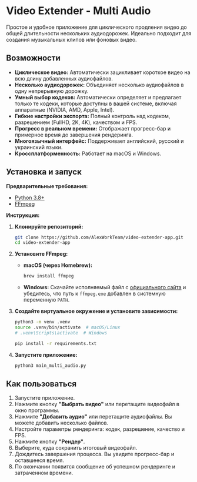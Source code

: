 # Video Extender - Multi Audio

Простое и удобное приложение для циклического продления видео до общей длительности нескольких аудиодорожек. Идеально подходит для создания музыкальных клипов или фоновых видео.

 <!-- Замените на реальный скриншот -->

## Возможности

-   **Циклическое видео:** Автоматически зацикливает короткое видео на всю длину добавленных аудиофайлов.
-   **Несколько аудиодорожек:** Объединяет несколько аудиофайлов в одну непрерывную дорожку.
-   **Умный выбор кодеков:** Автоматически определяет и предлагает только те кодеки, которые доступны в вашей системе, включая аппаратные (NVIDIA, AMD, Apple, Intel).
-   **Гибкие настройки экспорта:** Полный контроль над кодеком, разрешением (FullHD, 2K, 4K), качеством и FPS.
-   **Прогресс в реальном времени:** Отображает прогресс-бар и примерное время до завершения рендеринга.
-   **Многоязычный интерфейс:** Поддерживает английский, русский и украинский языки.
-   **Кроссплатформенность:** Работает на macOS и Windows.

## Установка и запуск

**Предварительные требования:**

-   [Python 3.8+](https://www.python.org/downloads/)
-   [FFmpeg](https://ffmpeg.org/download.html)

**Инструкция:**

1.  **Клонируйте репозиторий:**
    ```bash
    git clone https://github.com/AlexWorkTeam/video-extender-app.git
    cd video-extender-app
    ```

2.  **Установите FFmpeg:**
    -   **macOS (через Homebrew):**
        ```bash
        brew install ffmpeg
        ```
    -   **Windows:** Скачайте исполняемый файл с [официального сайта](https://ffmpeg.org/download.html) и убедитесь, что путь к `ffmpeg.exe` добавлен в системную переменную `PATH`.

3.  **Создайте виртуальное окружение и установите зависимости:**
    ```bash
    python3 -m venv .venv
    source .venv/bin/activate  # macOS/Linux
    # .venv\Scripts\activate  # Windows

    pip install -r requirements.txt
    ```

4.  **Запустите приложение:**
    ```bash
    python3 main_multi_audio.py
    ```

## Как пользоваться

1.  Запустите приложение.
2.  Нажмите кнопку **"Выбрать видео"** или перетащите видеофайл в окно программы.
3.  Нажмите **"Добавить аудио"** или перетащите аудиофайлы. Вы можете добавить несколько файлов.
4.  Настройте параметры рендеринга: кодек, разрешение, качество и FPS.
5.  Нажмите кнопку **"Рендер"**.
6.  Выберите, куда сохранить итоговый видеофайл.
7.  Дождитесь завершения процесса. Вы увидите прогресс-бар и оставшееся время.
8.  По окончании появится сообщение об успешном рендеринге и затраченном времени.
